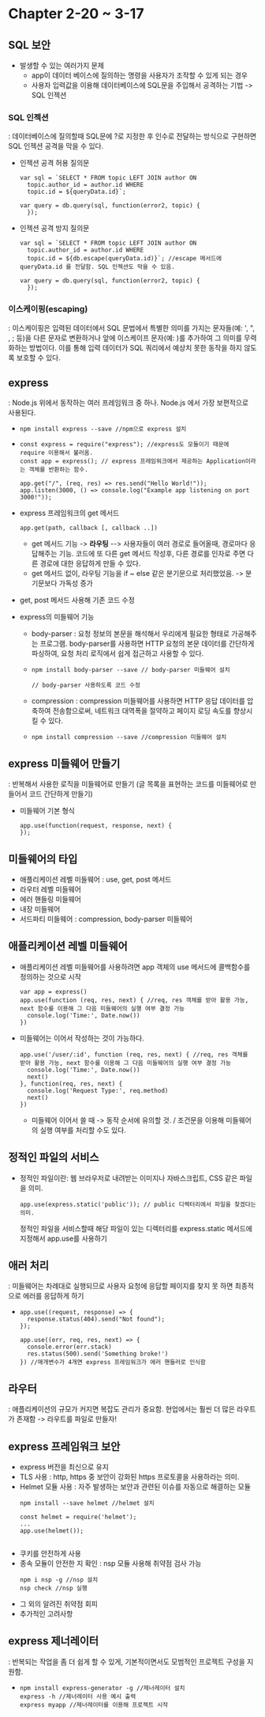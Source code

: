 # Chapter 2-20 ~ 3-17
## SQL 보안
* 발생할 수 있는 여러가지 문제
  - app이 데이터 베이스에 질의하는 명령을 사용자가 조작할 수 있게 되는 경우
  - 사용자 입력값을 이용해 데이터베이스에 SQL문을 주입해서 공격하는 기법 -> SQL 인젝션
### SQL 인젝션
: 데이터베이스에 질의할때 SQL문에 ?로 지정한 후 인수로 전달하는 방식으로 구현하면 SQL 인젝션 공격을 막을 수 있다.
* 인젝션 공격 허용 질의문
  ```
  var sql = `SELECT * FROM topic LEFT JOIN author ON
    topic.author_id = author.id WHERE
    topic.id = ${queryData.id}`;

  var query = db.query(sql, function(error2, topic) {
    });
  ```
* 인젝션 공격 방지 질의문
  ```
  var sql = `SELECT * FROM topic LEFT JOIN author ON
    topic.author_id = author.id WHERE
    topic.id = ${db.escape(queryData.id)}`; //escape 메서드에 queryData.id 를 전달함. SQL 인젝션도 막을 수 있음.

  var query = db.query(sql, function(error2, topic) {
    });
  ```
### 이스케이핑(escaping)
: 이스케이핑은 입력된 데이터에서 SQL 문법에서 특별한 의미를 가지는 문자들(예: ', ", \, ; 등)을 다른 문자로 변환하거나 앞에 이스케이프 문자(예: \)를 추가하여 그 의미를 무력화하는 방법이다. 이를 통해 입력 데이터가 SQL 쿼리에서 예상치 못한 동작을 하지 않도록 보호할 수 있다.
## express
: Node.js 위에서 동작하는 여러 프레임워크 중 하나. Node.js 에서 가장 보편적으로 사용된다.
* ```
  npm install express --save //npm으로 express 설치
  ```
* ```
  const express = require("express"); //express도 모듈이기 때문에 require 이용해서 불러옴.
  const app = express(); // express 프레임워크에서 제공하는 Application이라는 객체를 반환하는 함수.
  
  app.get("/", (req, res) => res.send("Hello World!"));
  app.listen(3000, () => console.log("Example app listening on port 3000!"));
  ```
* express 프레임워크의 get 메서드
  ```
  app.get(path, callback [, callback ..])
  ```
  - get 메서드 기능 -> **라우팅** --> 사용자들이 여러 경로로 들어올때, 경로마다 응답해주는 기능. 코드에 또 다른 get 메서드 작성후, 다른 경로를 인자로 주면 다른 경로에 대한 응답하게 만들 수 있다. <br>
  - get 메서드 없이, 라우팅 기능을 if ~ else 같은 분기문으로 처리했었음. -> 분기문보다 가독성 증가

* get, post 메서드 사용해 기존 코드 수정
  
* express의 미들웨어 기능
  - body-parser : 요청 정보의 본문을 해석해서 우리에게 필요한 형태로 가공해주는 프로그램. body-parser를 사용하면 HTTP 요청의 본문 데이터를 간단하게 파싱하여, 요청 처리 로직에서 쉽게 접근하고 사용할 수 있다.
  - ```
    npm install body-parser --save // body-parser 미들웨어 설치

    // body-parser 사용하도록 코드 수정
    ```
  - compression : compression 미들웨어를 사용하면 HTTP 응답 데이터를 압축하여 전송함으로써, 네트워크 대역폭을 절약하고 페이지 로딩 속도를 향상시킬 수 있다.
  - ```
    npm install compression --save //compression 미들웨어 설치
    ```

## express 미들웨어 만들기
: 반복해서 사용한 로직을 미들웨어로 만들기 (글 목록을 표현하는 코드를 미들웨어로 만들어서 코드 간단하게 만들기)

* 미들웨어 기본 형식
  ```
  app.use(function(request, response, next) {
  });
  ```

## 미들웨어의 타입
* 애플리케이션 레벨 미들웨어 : use, get, post 메서드
* 라우터 레벨 미들웨어
* 에러 핸들링 미들웨어
* 내장 미들웨어
* 서드파티 미들웨어 : compression, body-parser 미들웨어

## 애플리케이션 레벨 미들웨어
* 애플리케이션 레벨 미들웨어를 사용하려면 app 객체의 use 메서드에 콜백함수를 정의하는 것으로 시작
  ```
  var app = express()
  app.use(function (req, res, next) { //req, res 객체를 받아 활용 가능, next 함수를 이용해 그 다음 미들웨어의 실행 여부 결정 가능
    console.log('Time:', Date.now())
  })
  ```
* 미들웨어는 이어서 작성하는 것이 가능하다.
  ```
  app.use('/user/:id', function (req, res, next) { //req, res 객체를 받아 활용 가능, next 함수를 이용해 그 다음 미들웨어의 실행 여부 결정 가능
    console.log('Time:', Date.now())
    next()
  }, function(req, res, next) {
    console.log('Request Type:', req.method)
    next()
  })
  ```
  - 미들웨어 이어서 쓸 때 -> 동작 순서에 유의할 것. / 조건문을 이용해 미들웨어의 실행 여부를 처리할 수도 있다.

## 정적인 파일의 서비스
* 정적인 파일이란: 웹 브라우저로 내려받는 이미지나 자바스크립트, CSS 같은 파일을 의미.
  ```
  app.use(express.static('public')); // public 디렉터리에서 파일을 찾겠다는 의미.
  ```
  정적인 파일을 서비스할때 해당 파일이 있는 디렉터리를 express.static 메서드에 지정해서 app.use를 사용하기

## 애러 처리
: 미들웨어는 차례대로 실행되므로 사용자 요청에 응답할 페이지를 찾지 못 하면 최종적으로 에러를 응답하게 하기
* ```
  app.use((request, response) => {
    response.status(404).send("Not found");
  });
  
  app.use((err, req, res, next) => {
    console.error(err.stack)
    res.status(500).send('Something broke!')
  }) //매개변수가 4개면 express 프레임워크가 에러 핸들러로 인식함

  ```

## 라우터
: 애플리케이션의 규모가 커지면 복잡도 관리가 중요함. 현업에서는 훨씬 더 많은 라우트가 존재함 -> 라우트를 파일로 만들자!

## express 프레임워크 보안
* express 버전을 최신으로 유지
* TLS 사용 : http, https 중 보안이 강화된 https 프로토콜을 사용하라는 의미.
* Helmet 모듈 사용 : 자주 발생하는 보안과 관련된 이슈를 자동으로 해결하는 모듈
  ```
  npm install --save helmet //helmet 설치
  ```
  ```
  const helmet = require('helmet');
  ...
  app.use(helmet());
  ```
  ```
* 쿠키를 안전하게 사용
* 종속 모듈이 안전한 지 확인 : nsp 모듈 사용해 취약점 검사 가능
  ```
  npm i nsp -g //nsp 설치
  nsp check //nsp 실행
  ```
* 그 외의 알려진 취약점 회피
* 추가적인 고려사항

## express 제너레이터
: 반복되는 작업을 좀 더 쉽게 할 수 있게, 기본적이면서도 모범적인 프로젝트 구성을 지원함.
* ```
  npm install express-generator -g //제너레이터 설치
  express -h //제너레이터 사용 예시 출력
  express myapp //제너레이터를 이용해 프로젝트 시작
  ```
  
